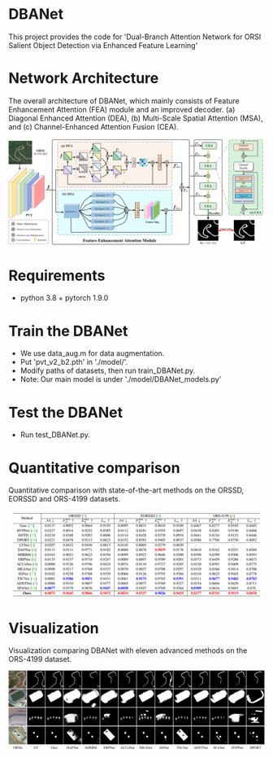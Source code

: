 # DBANet
This project provides the code for 'Dual-Branch Attention Network for ORSI Salient Object Detection via Enhanced Feature Learning'

# Network Architecture
The overall architecture of DBANet, which mainly consists of Feature Enhancement Attention (FEA) module and an improved decoder. (a) Diagonal Enhanced Attention (DEA), (b) Multi-Scale Spatial Attention (MSA), and (c) Channel-Enhanced Attention Fusion (CEA).

<div align="center">
<img width="900" alt="image" src="images/DBANet.png?raw=true">
</div>

# Requirements

- python 3.8 + pytorch 1.9.0

# Train the DBANet
- We use data_aug.m for data augmentation.
- Put 'pvt_v2_b2.pth' in './model/'. 
- Modify paths of datasets, then run train_DBANet.py.
- Note: Our main model is under './model/DBANet_models.py'

# Test the DBANet
- Run test_DBANet.py.

# Quantitative comparison
Quantitative comparison with state-of-the-art methods on the ORSSD, EORSSD and ORS-4199 datasets.

<div align="center">
<img width="900" alt="image" src="images/table.png?raw=true">
</div>

# Visualization
Visualization comparing DBANet with eleven advanced methods on the ORS-4199 dataset.

<div align="center">
<img width="900" alt="image" src="images/Visualization.png?raw=true">
</div>


